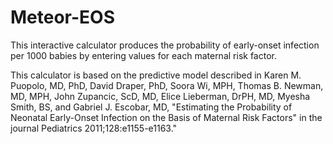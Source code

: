 Meteor-EOS
==========

This interactive calculator produces the probability of early-onset infection per 1000 babies by entering values for each maternal risk factor.


This calculator is based on the predictive model described in Karen M. Puopolo, MD, PhD, David Draper, PhD, Soora Wi, MPH, Thomas B. Newman, MD, MPH, John Zupancic, ScD, MD, Elice Lieberman, DrPH, MD, Myesha Smith, BS, and Gabriel J. Escobar, MD, "Estimating the Probability of Neonatal Early-Onset Infection on the Basis of Maternal Risk Factors" in the journal Pediatrics 2011;128:e1155-e1163."
